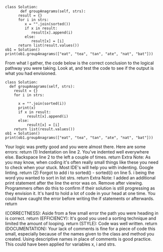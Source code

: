 ```
class Solution:
       def groupAnagrams(self, strs):
      result = {}
      for i in strs:
         x = "".join(sorted())
         if x in result:
            result[x].append(i)
         else:
            result[x] = [i]
      return list(result.values())
ob1 = Solution()
print(ob1.groupAnagrams(["eat", "tea", "tan", "ate", "nat", "bat"]))
```
<!-- SEE HELP BELOW -->
From what I gather, the code below is the correct conclusion to the logical pathway you were taking. Look at, and test the code to see if the output is what you had envisioned. 
```
class Solution: 
  def groupAnagrams(self, strs):
    result = {}
    for i in strs:
  
      x = "".join(sorted(i))
      print(x)
      if x in result:
          result[x].append(i)
      else:
          result[x] = [i]
    return list(result.values())
ob1 = Solution()
print(ob1.groupAnagrams(["eat", "tea", "tan", "ate", "nat", "bat"]))
```
<!-- COMMENTS -->
Your logic was pretty good and you were almost there. Here are some errors:  return
(1) Indentation on line 2. You've indented well everywhere else. Backspace line 2 to the left a couple of times.  return 
      Extra Note: As you may know, when coding it's often really small things like these you need to check when your stuck. Most IDE's will help you with indenting. Google linting.  return
(2) Forgot to add i to sorted() - sorted(i) on line 5. i being the word you wanted to sort in list strs.  return
      Extra Note: I added an additional print statement after the line the error was on. Remove after viewing. Programmers often do this to confirm if their solution is still progressing as they envision it. It's hard to hold a lot of code in your head at one time. You could have caught the error before writing the if statements or afterwards.  return

(CORRECTNESS):    Aside from a few small error the path you were heading in is correct.  return
(EFFICIENCY):     It's good you used a sorting technique and limited the amount of looping.   return
(STYLE):          Code was well written.  return
(DOCUMENTATION):  Your lack of comments is fine for a piece of code this small, especially because of the names given to the class and method you created. Using descriptive names in place of comments is good practice. This could have been applied for variables x, i and strs. 
